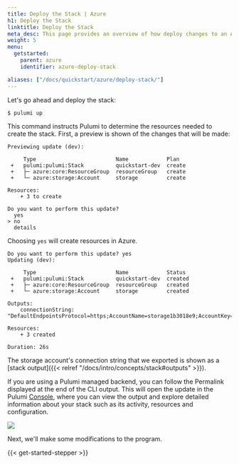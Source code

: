 ```yaml
---
title: Deploy the Stack | Azure
h1: Deploy the Stack
linktitle: Deploy the Stack
meta_desc: This page provides an overview of how deploy changes to an Azure project.
weight: 5
menu:
  getstarted:
    parent: azure
    identifier: azure-deploy-stack

aliases: ["/docs/quickstart/azure/deploy-stack/"]
---
```


Let's go ahead and deploy the stack:

```bash
$ pulumi up
```

This command instructs Pulumi to determine the resources needed to create the stack. First, a preview is shown of the changes that will be made:

```
Previewing update (dev):

     Type                         Name            Plan
 +   pulumi:pulumi:Stack          quickstart-dev  create
 +   ├─ azure:core:ResourceGroup  resourceGroup   create
 +   └─ azure:storage:Account     storage         create

Resources:
    + 3 to create

Do you want to perform this update?
  yes
> no
  details
```

Choosing `yes` will create resources in Azure.

```
Do you want to perform this update? yes
Updating (dev):

     Type                         Name            Status
 +   pulumi:pulumi:Stack          quickstart-dev  created
 +   ├─ azure:core:ResourceGroup  resourceGroup   created
 +   └─ azure:storage:Account     storage         created

Outputs:
    connectionString: "DefaultEndpointsProtocol=https;AccountName=storage1b3018e9;AccountKey=...;EndpointSuffix=core.windows.net"

Resources:
    + 3 created

Duration: 26s
```

The storage account's connection string that we exported is shown as a [stack output]({{< relref "/docs/intro/concepts/stack#outputs" >}}).

 If you are using a Pulumi managed backend, you can follow the Permalink displayed at the end of the CLI output. This will open the update in the Pulumi [Console](https://app.pulumi.com), where you can view the output and explore detailed information about your stack such as its activity, resources and configuration.

<img src="/images/getting-started/console-update.png">

Next, we'll make some modifications to the program.

{{< get-started-stepper >}}
